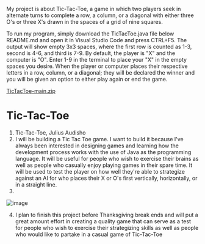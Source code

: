 My project is about Tic-Tac-Toe, a game in which two players seek in alternate turns to complete a row, a column, or a diagonal with either three O's or three X's drawn in the spaces of a grid of nine squares. 

To run my program, simply download the TicTacToe.java file below README.md and open it in Visual Studio Code and press CTRL+F5. The output will show empty 3x3 spaces, where the first row is counted as 1-3, second is 4-6, and third is 7-9. By default, the player is "X" and the computer is "O". Enter 1-9 in the terminal to place your "X" in the empty spaces you desire. When the player or computer places their respective letters in a row, column, or a diagonal; they will be declared the winner and you will be given an option to either play again or end the game.  

[TicTacToe-main.zip](https://github.com/JAudisho/TicTacToe/files/10100889/TicTacToe-main.zip)

# Tic-Tac-Toe

1. Tic-Tac-Toe, Julius Audisho
2. I will be building a Tic Tac Toe game. I want to build it because I've always been interested in designing games and learning how the development process works with the use of Java as the programming language. It will be useful for people who wish to exercise their brains as well as people who casually enjoy playing games in their spare time. It will be used to test the player on how well they're able to strategize against an AI for who places their X or O's first vertically, horizontally, or in a straight line.
3.
![image](https://user-images.githubusercontent.com/114157922/202033096-64dde002-5d39-4189-9b18-74d693d29490.png)

4. I plan to finish this project before Thanksgiving break ends and will put a great amount effort in creating a quality game that can serve as a test for people who wish to exercise their strategizing skills as well as people who would like to partake in a casual game of Tic-Tac-Toe 

